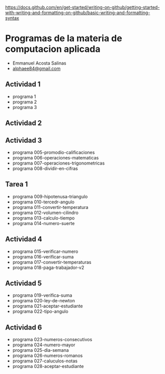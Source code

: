 https://docs.github.com/en/get-started/writing-on-github/getting-started-with-writing-and-formatting-on-github/basic-writing-and-formatting-syntax
# Programas de la materia de computacion aplicada
- Emmanuel Acosta Salinas 
- alphaee84@gmail.com
## Actividad 1
- programa 1
- programa 2
- programa 3
## Actividad 2
## Actividad 3
- programa 005-promodio-calificaciones
- programa 006-operaciones-matematicas
- programa 007-operaciones-trigonometricas
- programa 008-dividir-en-cifras
## Tarea 1
- programa 009-hipotenusa-triangulo
- programa 010-tercedr-angulo 
- programa 011-convertir-temperatura
- programa 012-volumen-cilindro
- programa 013-calculo-tiempo
- programa 014-numero-suerte
## Actividad 4
- programa 015-verificar-numero
- programa 016-verificar-suma
- programa 017-convertir-temperaturas
- programa 018-paga-trabajador-v2
## Actividad 5
- programa 019-verifica-suma
- programa 020-ley-de-newton
- programa 021-aceptar-estudiante
- programa 022-tipo-angulo
## Actividad 6
- programa 023-numeros-consecutivos
- programa 024-numero-mayor
- programa 025-dia-semana
- programa 026-numeros-romanos
- programa 027-caluculos-notas
- programa 028-aceptar-estudiante